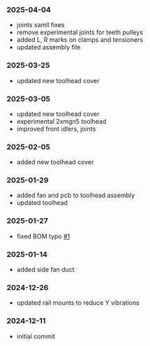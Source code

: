 ### 2025-04-04

- joints samll fixes
- remove experimental joints for teeth pulleys
- added L, R marks on clamps and tensioners
- updated assembly file

### 2025-03-25

- updated new toolhead cover

### 2025-03-05

- updated new toolhead cover
- experimental 2xmgn5 toolhead
- improved front idlers, joints

### 2025-02-05

- added new toolhead cover

### 2025-01-29

- added fan and pcb to toolhead assembly
- updated toolhead

### 2025-01-27

- fixed BOM typo [#1](https://github.com/kemsky/creality-k1-xy-rails-mod/issues/1)

### 2025-01-14

- added side fan duct

### 2024-12-26

- updated rail mounts to reduce Y vibrations

### 2024-12-11

- initial commit